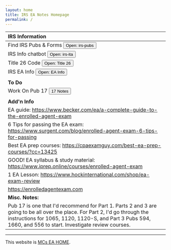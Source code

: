```yaml
---
layout: home
title: IRS EA Notes Homepage
permalink: /
---
```


<script>
function button1() { window.open("https://www.irs.gov/tax-professionals/enrolled-agents"); }
function button2() { window.open("https://www.irs.gov/forms-pubs"); }
function button3() { window.open("https://www.irs.gov/help/ita"); }
function button4() { window.open("https://www.govinfo.gov/content/pkg/USCODE-2021-title26/html/USCODE-2021-title26-subtitleA-chap1-subchapN.htm"); }
function button5() { window.open("https://mcc-us.github.io/irs.ea/pages/001-Matts-pub17.outline/"); }
</script>


| **IRS Information** |
|:-|
| Find IRS Pubs & Forms <button onclick="button2()">Open: irs-pubs</button>|
| IRS Info chatbot <button onclick="button3()">Open: irs-ita</button>|
| Title 26 Code <button onclick="button4()">Open: Title 26</button>|
| IRS EA Info <button onclick="button4()">Open: EA Info</button>|
||
|**To Do**|
|Work On Pub 17 <button onclick="button5()">17 Notes</button>|
||
| **Add'n Info** |
| EA guide: https://www.becker.com/ea/a-complete-guide-to-the-enrolled-agent-exam|
| 6 Tips for passing the EA exam: https://www.surgent.com/blog/enrolled-agent-exam-6-tips-for-passing|
| Best EA prep courses: https://cpaexamguy.com/best-ea-prep-courses/?cc=13425|
| GOOD! EA syllabus & study material: https://www.iprep.online/courses/enrolled-agent-exam|
| 1 EA Lesson: https://www.hockinternational.com/shop/ea-exam-review|
| https://enrolledagentexam.com|
| **Misc. Notes:** |
| Pub 17 is one that I'd recommend for Part 1. Parts 2 and 3 are going to be all over the place. For Part 2, I'd go through the instructions for 1065, 1120, 1120-S, and Part 3 Pubs 594, 1660, and 556 to start. Investigate review courses.|

---

This website is [MCs EA HOME](https://mcc-us.github.io/irs.ea/).

